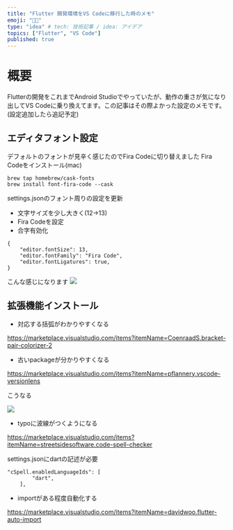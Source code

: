 ```yaml
---
title: "Flutter 開発環境をVS Codeに移行した時のメモ"
emoji: "😵‍💫"
type: "idea" # tech: 技術記事 / idea: アイデア
topics: ["Flutter", "VS Code"]
published: true
---
```


# 概要
Flutterの開発をこれまでAndroid Studioでやっていたが、動作の重さが気になり出してVS Codeに乗り換えてます。この記事はその際よかった設定のメモです。(設定追加したら追記予定)

## エディタフォント設定
デフォルトのフォントが見辛く感じたのでFira Codeに切り替えました
Fira Codeをインストール(mac)
```
brew tap homebrew/cask-fonts
brew install font-fira-code --cask
```
settings.jsonのフォント周りの設定を更新
- 文字サイズを少し大きく(12->13)
- Fira Codeを設定
- 合字有効化
```
{
    "editor.fontSize": 13,
    "editor.fontFamily": "Fira Code",
    "editor.fontLigatures": true,
}
```
こんな感じになります
![](https://storage.googleapis.com/zenn-user-upload/a53185aea7b3-20211209.png)

## 拡張機能インストール
- 対応する括弧がわかりやすくなる

https://marketplace.visualstudio.com/items?itemName=CoenraadS.bracket-pair-colorizer-2

- 古いpackageが分かりやすくなる

https://marketplace.visualstudio.com/items?itemName=pflannery.vscode-versionlens

こうなる

![](https://storage.googleapis.com/zenn-user-upload/c981c5536577-20211209.png)

- typoに波線がつくようになる

https://marketplace.visualstudio.com/items?itemName=streetsidesoftware.code-spell-checker

settings.jsonにdartの記述が必要
```
"cSpell.enabledLanguageIds": [
        "dart",
    ],
```

- importがある程度自動化する

https://marketplace.visualstudio.com/items?itemName=davidwoo.flutter-auto-import